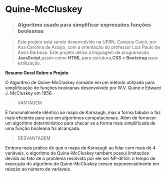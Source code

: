 # Quine-McCluskey

>### Algoritmo usado para simplificar expressões funções booleanas

>Este projeto está sendo desenvolvido na UFRN, Campus Caicó, por Ana Carolina de Araújo, com a orientação do professor Luiz Paulo de Assis Barbosa.
>Este projeto utiliza a linguagem de programação **JavaScript**,assim como **HTML** para estrutura,**CSS** e **Bootstrap** para estilização.

**Resumo Geral Sobre o Projeto**

O Algoritmo de Quine–McCluskey consiste em um método utilizado para simplificação de funções booleanas desenvolvido por W.V. Quine e Edward J. McCluskey em 1956.

>VANTAGEM
 
É funcionalmente idêntico ao mapa de Karnaugh, mas a forma tabular o faz mais eficiente para uso em algoritmos computacionais.
Além de fornecer um algoritmo determinístico para checar se a forma mais simplificada de uma função booleana foi alcançada.

>DESVANTAGEM

Embora mais prático do que o mapa de Karnaugh ao lidar com mais de 4 variáveis, o algoritmo de Quine-McCluskey também possui limitações devido ao fato de o problema resolvido por ele ser NP-difícil: o tempo de execução do algoritmo de Quine-McCluskey cresce exponencialmente em relação ao número de variáveis.